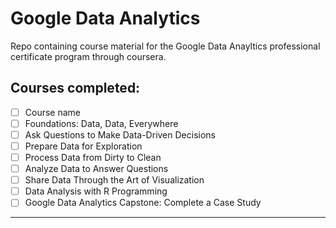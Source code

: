 # <a name="top">Google Data Analytics</a>

Repo containing course material for the Google Data Anayltics professional certificate program through coursera. 
## Courses completed:
- [ ] Course name
- [ ] Foundations: Data, Data, Everywhere
- [ ] Ask Questions to Make Data-Driven Decisions
- [ ] Prepare Data for Exploration
- [ ] Process Data from Dirty to Clean
- [ ] Analyze Data to Answer Questions
- [ ] Share Data Through the Art of Visualization
- [ ] Data Analysis with R Programming
- [ ] Google Data Analytics Capstone: Complete a Case Study
______________________________________________

